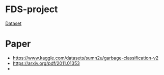 # FDS-project

[Dataset](https://www.kaggle.com/datasets/sumn2u/garbage-classification-v2)

# Paper
- https://www.kaggle.com/datasets/sumn2u/garbage-classification-v2
- https://arxiv.org/pdf/2011.01353
- 
